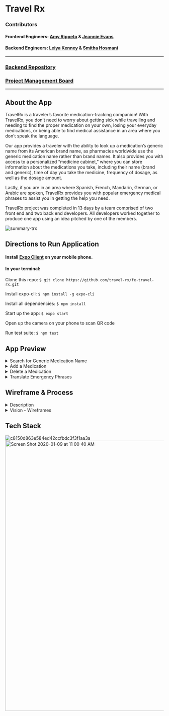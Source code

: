 # Travel Rx

### Contributors
#### Frontend Engineers: [Amy Rippeto](https://github.com/aripp2) & [Jeannie Evans](https://github.com/jmevans0211)

#### Backend Engineers: [Leiya Kenney](https://github.com/leiyakenney) & [Smitha Hosmani](https://github.com/hsmitha26)

***

### [Backend Repository](https://github.com/travel-rx/flask-travel-rx)

### [Project Management Board](https://github.com/orgs/travel-rx/projects/1)

***

## About the App
TravelRx is a traveler’s favorite medication-tracking companion! With TravelRx, you don’t need to worry about getting sick while travelling and needing to find the proper medication on your own, losing your everyday medications, or being able to find medical assistance in an area where you don’t speak the language.

Our app provides a traveler with the ability to look up a medication’s generic name from its American brand name, as pharmacies worldwide use the generic medication name rather than brand names. It also provides you with access to a personalized “medicine cabinet,” where you can store information about the medications you take, including their name (brand and generic), time of day you take the medicine, frequency of dosage, as well as the dosage amount.

Lastly, if you are in an area where Spanish, French, Mandarin, German, or Arabic are spoken, TravelRx provides you with popular emergency medical phrases to assist you in getting the help you need.

TravelRx project was completed in 13 days by a team comprised of two front end and two back end developers. All developers worked together to produce one app using an idea pitched by one of the members.

![summary-trx](https://user-images.githubusercontent.com/48900496/72025392-3b6ee400-3235-11ea-917f-8a80c1f51175.gif)

## Directions to Run Application

#### Install [Expo Client](https://expo.io/dashboard/jeannieevans) on your mobile phone.

#### In your terminal: 

Clone this repo: `$ git clone https://github.com/travel-rx/fe-travel-rx.git`

Install expo-cli: `$ npm install -g expo-cli`

Install all dependencies: `$ npm install`

Start up the app: `$ expo start`

Open up the camera on your phone to scan QR code

Run test suite: `$ npm test`


## App Preview
<details>
<summary>Search for Generic Medication Name</summary>
  <img src = "https://user-images.githubusercontent.com/48900496/72026035-5b9fa280-3237-11ea-88e6-0bd18a376d34.gif" />

</details>

<details>
<summary>Add a Medication</summary>
<img src="https://user-images.githubusercontent.com/48900496/72026501-e208b400-3238-11ea-954f-cd89a7f13ae4.gif" />
</details>

<details>
<summary>Delete a Medication</summary>
  <img src="https://user-images.githubusercontent.com/48900496/72025983-2e52f480-3237-11ea-97a1-e0a3fc46e2e6.gif" />
</details>

<details>
<summary>Translate Emergency Phrases</summary>
<img src="https://user-images.githubusercontent.com/48900496/72026251-17f96880-3238-11ea-84cc-ad8c91a4df98.gif" />
</details>



## Wireframe & Process

<details>
  <summary>Description</summary>
  Throughout the course of this project we took a very collaborative approach. We frequently met, starting with standups, and paired to not only have another set of eyes on the code, but to support each other in our individual learning goals. Initially, we began with wireframing and the vision. With our vision and basic wireframes in mind, we began learning React Native and creating more complex wireframes with the program, inVision Studio. With more knowledge of React Native we began coding and remained flexible with the features present on the application. In the end we were able to sucessfully implement the endpoints created by our backend team as well as create the Emergency Translations feature independently. inVision - Wireframes below for visuals.
</details>

<details>
  <summary>Vision - Wireframes</summary>
  
  ![IMG_2702](https://user-images.githubusercontent.com/48900496/72034912-9d3e4680-3253-11ea-9f59-7d0ad75dc18f.PNG)
  
  ![IMG_2701](https://user-images.githubusercontent.com/48900496/72034910-9ca5b000-3253-11ea-830b-4fee80c9d5c4.PNG)
  
  <img width="874" alt="Screen Shot 2020-01-08 at 12 09 53 AM" src="https://user-images.githubusercontent.com/44537724/72040643-6d4c6e80-3266-11ea-9dc2-e1587aae9fbe.png">
  
</details>

## Tech Stack

![c8150d863e584ed42ccfbdc3f3f1aa3a](https://user-images.githubusercontent.com/48900496/72027736-59d8dd80-323d-11ea-8a96-3887ea5750b1.jpg)
<img width="859" alt="Screen Shot 2020-01-09 at 11 00 40 AM" src="https://user-images.githubusercontent.com/44537724/72092336-57bf5f00-32cf-11ea-81c2-5debeac5da13.png">
